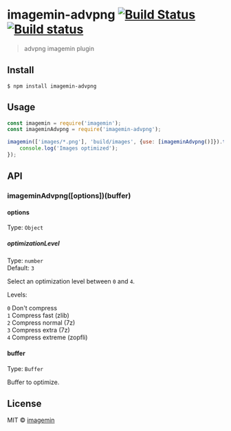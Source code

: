 # imagemin-advpng [![Build Status](http://img.shields.io/travis/imagemin/imagemin-advpng.svg?style=flat)](https://travis-ci.org/imagemin/imagemin-advpng) [![Build status](https://ci.appveyor.com/api/projects/status/8vw4a6jtvhao3jev?svg=true)](https://ci.appveyor.com/project/ShinnosukeWatanabe/imagemin-advpng)

> advpng imagemin plugin


## Install

```
$ npm install imagemin-advpng
```


## Usage

```js
const imagemin = require('imagemin');
const imageminAdvpng = require('imagemin-advpng');

imagemin(['images/*.png'], 'build/images', {use: [imageminAdvpng()]}).then(() => {
	console.log('Images optimized');
});
```


## API

### imageminAdvpng([options])(buffer)

#### options

Type: `Object`

##### optimizationLevel

Type: `number`<br>
Default: `3`

Select an optimization level between `0` and `4`.

Levels:

`0` Don't compress<br>
`1` Compress fast (zlib)<br>
`2` Compress normal (7z)<br>
`3` Compress extra (7z)<br>
`4` Compress extreme (zopfli)

#### buffer

Type: `Buffer`

Buffer to optimize.


## License

MIT © [imagemin](https://github.com/imagemin)
